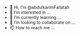 - 👋 Hi, I’m @abdulkarimFallatah
- 👀 I’m interested in ...
- 🌱 I’m currently learning ...
- 💞️ I’m looking to collaborate on ...
- 📫 How to reach me ...

<!---
abdulkarimFallatah/abdulkarimFallatah is a ✨ special ✨ repository because its `README.md` (this file) appears on your GitHub profile.
You can click the Preview link to take a look at your changes.
--->
